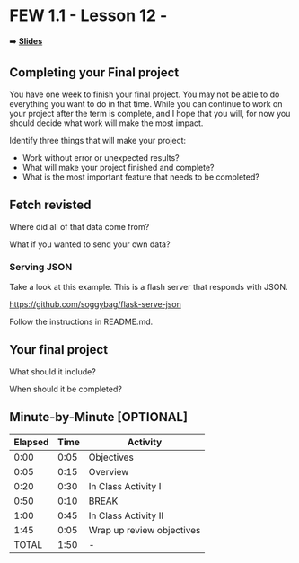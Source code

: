 <!-- .slide: data-background="./Images/header.svg" data-background-repeat="none" data-background-size="40% 40%" data-background-position="center 10%" class="header" -->
# FEW 1.1 - Lesson 12 - 



<!-- Put a link to the slides so that students can find them -->

➡️ [**Slides**](/Syllabus-Template/Slides/Lesson1.html ':ignore')

<!-- > -->

## Completing your Final project

You have one week to finish your final project. You may not be able to do everything you want to do in that time. While you can continue to work on your project after the term is complete, and I hope that you will, for now you should decide what work will make the most impact. 

Identify three things that will make your project: 

- Work without error or unexpected results?
- What will make your project finished and complete?
- What is the most important feature that needs to be completed?



<!-- > -->

## Fetch revisted

Where did all of that data come from? 

What if you wanted to send your own data? 

<!-- > -->

### Serving JSON

Take a look at this example. This is a flash server that responds with JSON. 

https://github.com/soggybag/flask-serve-json

Follow the instructions in README.md.

<!-- > -->

## Your final project

What should it include? 

When should it be completed?

<!-- > -->

## Minute-by-Minute [OPTIONAL]

| **Elapsed** | **Time**  | **Activity**              |
| ----------- | --------- | ------------------------- |
| 0:00        | 0:05      | Objectives                |
| 0:05        | 0:15      | Overview                  |
| 0:20        | 0:30      | In Class Activity I       |
| 0:50        | 0:10      | BREAK                     |
| 1:00        | 0:45      | In Class Activity II      |
| 1:45        | 0:05      | Wrap up review objectives |
| TOTAL       | 1:50      | -                         |

